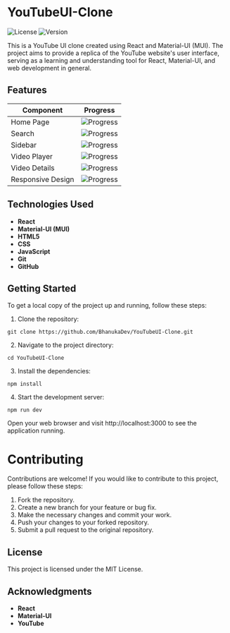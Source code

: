 # YouTubeUI-Clone

![License](https://img.shields.io/badge/License-MIT-blue.svg) ![Version](https://img.shields.io/badge/Version-1.0.0-brightgreen.svg)

This is a YouTube UI clone created using React and Material-UI (MUI). The project aims to provide a replica of the YouTube website's user interface, serving as a learning and understanding tool for React, Material-UI, and web development in general.

## Features

| Component         | Progress                                             |
| ----------------- | ---------------------------------------------------- |
| Home Page         | ![Progress](https://progress-bar.dev/60/?width=200)  |
| Search            | ![Progress](https://progress-bar.dev/60/?width=200)  |
| Sidebar           | ![Progress](https://progress-bar.dev/100/?width=200) |
| Video Player      | ![Progress](https://progress-bar.dev/0/?width=200)   |
| Video Details     | ![Progress](https://progress-bar.dev/0/?width=200)   |
| Responsive Design | ![Progress](https://progress-bar.dev/30/?width=200)  |

## Technologies Used

- **React**
- **Material-UI (MUI)**
- **HTML5**
- **CSS**
- **JavaScript**
- **Git**
- **GitHub**

## Getting Started

To get a local copy of the project up and running, follow these steps:

1. Clone the repository:

```
git clone https://github.com/BhanukaDev/YouTubeUI-Clone.git
```

2. Navigate to the project directory:

```
cd YouTubeUI-Clone
```

3. Install the dependencies:

```
npm install
```

4. Start the development server:

```
npm run dev
```

Open your web browser and visit http://localhost:3000 to see the application running.

# Contributing

Contributions are welcome! If you would like to contribute to this project, please follow these steps:

1. Fork the repository.
2. Create a new branch for your feature or bug fix.
3. Make the necessary changes and commit your work.
4. Push your changes to your forked repository.
5. Submit a pull request to the original repository.

## License

This project is licensed under the MIT License.

## Acknowledgments

- **React**
- **Material-UI**
- **YouTube**
